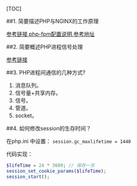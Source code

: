 [TOC]

##1. 简要描述PHP与NGINX的工作原理

[参考链接](http://www.qqdeveloper.com/2019/10/06/CGI-FastCGI-php-fpm/),[php-fpm配置说明](http://www.qqdeveloper.com/2020/05/21/php-fpm/),[参考地址](https://juejin.im/post/6861726452917174279)

##2. 简要概述PHP进程信号处理

[参考链接](https://juejin.im/post/6862458728675803150)

##3. PHP进程间通信的几种方式?

1. 消息队列。
2. 信号量+共享内存。
3. 信号。
4. 管道。
5. socket。

##4. 如何修改session的生存时间？

在php.ini 中设置： `session.gc_maxlifetime = 1440`

代码实现：
```php
$lifeTime = 24 * 3600; // 保存一天
session_set_cookie_params($lifeTime);
session_start();
```